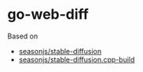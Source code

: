 # go-web-diff


Based on
- [seasonjs/stable-diffusion](https://github.com/seasonjs/stable-diffusion)
- [seasonjs/stable-diffusion.cpp-build](https://github.com/seasonjs/stable-diffusion.cpp-build)
